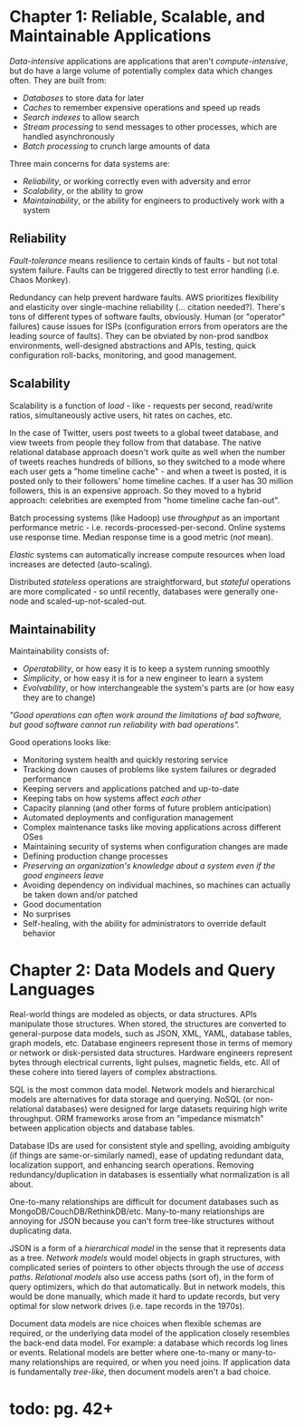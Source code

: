 <!-- from Designing Data-Intensive Applications by Martin Kleppmann -->

# Chapter 1: Reliable, Scalable, and Maintainable Applications

*Data-intensive* applications are applications that aren't *compute-intensive*, but do have a large volume of potentially complex data which changes often. They are built from:
  - *Databases* to store data for later
  - *Caches* to remember expensive operations and speed up reads
  - *Search indexes* to allow search
  - *Stream processing* to send messages to other processes, which are handled asynchronously
  - *Batch processing* to crunch large amounts of data

Three main concerns for data systems are:
  - *Reliability*, or working correctly even with adversity and error
  - *Scalability*, or the ability to grow
  - *Maintainability*, or the ability for engineers to productively work with a system

## Reliability

*Fault-tolerance* means resilience to certain kinds of faults - but not total system failure. Faults can be triggered directly to test error handling (i.e. Chaos Monkey). 

Redundancy can help prevent hardware faults. AWS prioritizes flexibility and elasticity over single-machine reliability (... citation needed?). There's tons of different types of software faults, obviously. Human (or "operator" failures) cause issues for ISPs (configuration errors from operators are the leading source of faults). They can be obviated by non-prod sandbox environments, well-designed abstractions and APIs, testing, quick configuration roll-backs, monitoring, and good management.

## Scalability

Scalability is a function of *load* - like - requests per second, read/write ratios, simultaneously active users, hit rates on caches, etc.

In the case of Twitter, users post tweets to a global tweet database, and view tweets from people they follow from that database. The native relational database approach doesn't work quite as well when the number of tweets reaches hundreds of billions, so they switched to a mode where each user gets a "home timeline cache" - and when a tweet is posted, it is posted only to their followers' home timeline caches. If a user has 30 million followers, this is an expensive approach. So they moved to a hybrid approach: celebrities are exempted from "home timeline cache fan-out".

Batch processing systems (like Hadoop) use *throughput* as an important performance metric - i.e. records-processed-per-second. Online systems use response time. Median response time is a good metric (*not* mean).

*Elastic* systems can automatically increase compute resources when load increases are detected (auto-scaling).

Distributed *stateless* operations are straightforward, but *stateful* operations are more complicated - so until recently, databases were generally one-node and scaled-up-not-scaled-out.

## Maintainability

Maintainability consists of:

  - *Operatability*, or how easy it is to keep a system running smoothly
  - *Simplicity*, or how easy it is for a new engineer to learn a system
  - *Evolvability*, or how interchangeable the system's parts are (or how easy they are to change)

*"Good operations can often work around the limitations of bad software, but good software cannot run reliability with bad operations".*

Good operations looks like:

  - Monitoring system health and quickly restoring service
  - Tracking down causes of problems like system failures or degraded performance
  - Keeping servers and applications patched and up-to-date
  - Keeping tabs on how systems affect *each other*
  - Capacity planning (and other forms of future problem anticipation)
  - Automated deployments and configuration management
  - Complex maintenance tasks like moving applications across different OSes
  - Maintaining security of systems when configuration changes are made
  - Defining production change processes
  - _Preserving an organization's knowledge about a system even if the good engineers leave_
  - Avoiding dependency on individual machines, so machines can actually be taken down and/or patched
  - Good documentation 
  - No surprises
  - Self-healing, with the ability for administrators to override default behavior
 
# Chapter 2: Data Models and Query Languages

Real-world things are modeled as objects, or data structures. APIs manipulate those structures. When stored, the structures are converted to general-purpose data models, such as JSON, XML, YAML, database tables, graph models, etc. Database engineers represent those in terms of memory or network or disk-persisted data structures. Hardware engineers represent bytes through electrical currents, light pulses, magnetic fields, etc. All of these cohere into tiered layers of complex abstractions.

SQL is the most common data model. Network models and hierarchical models are alternatives for data storage and querying. NoSQL (or non-relational databases) were designed for large datasets requiring high write throughput. ORM frameworks arose from an "impedance mismatch" between application objects and database tables.

Database IDs are used for consistent style and spelling, avoiding ambiguity (if things are same-or-similarly named), ease of updating redundant data, localization support, and enhancing search operations. Removing redundancy/duplication in databases is essentially what normalization is all about.

One-to-many relationships are difficult for document databases such as MongoDB/CouchDB/RethinkDB/etc. Many-to-many relationships are annoying for JSON because you can't form tree-like structures without duplicating data. 

JSON is a form of a *hierarchical model* in the sense that it represents data as a tree. *Network models* would model objects in graph structures, with complicated series of pointers to other objects through the use of *access paths*. *Relational models* also use access paths (sort of), in the form of query optimizers, which do that automatically. But in network models, this would be done manually, which made it hard to update records, but very optimal for slow network drives (i.e. tape records in the 1970s). 

Document data models are nice choices when flexible schemas are required, or the underlying data model of the application closely resembles the back-end data model. For example: a database which records log lines or events. Relational models are better where one-to-many or many-to-many relationships are required, or when you need joins. If application data is fundamentally *tree-like*, then document models aren't a bad choice. 

# todo: pg. 42+